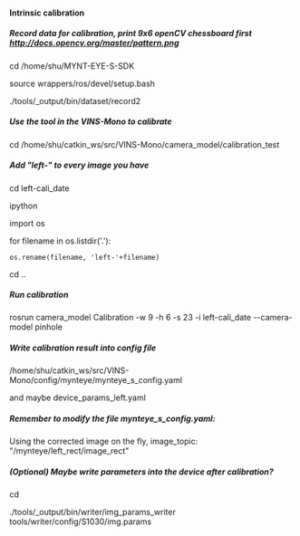 #### Intrinsic calibration 

 

##### Record data for calibration, print 9x6 openCV chessboard first  http://docs.opencv.org/master/pattern.png

cd /home/shu/MYNT-EYE-S-SDK 

source wrappers/ros/devel/setup.bash 

./tools/_output/bin/dataset/record2 

 

##### Use the tool in the VINS-Mono to calibrate 

cd /home/shu/catkin_ws/src/VINS-Mono/camera_model/calibration_test 

 

##### Add "left-" to every image you have 

cd left-cali_date 

ipython 

import os 

for filename in os.listdir('.'): 

    os.rename(filename, 'left-'+filename) 

cd .. 

 

##### Run calibration 

rosrun camera_model Calibration -w 9 -h 6 -s 23 -i left-cali_date --camera-model pinhole 

 

##### Write calibration result into config file 

/home/shu/catkin_ws/src/VINS-Mono/config/mynteye/mynteye_s_config.yaml  

and maybe device_params_left.yaml 

 

##### Remember to modify the file mynteye_s_config.yaml: 

Using the corrected image on the fly, image_topic: "/mynteye/left_rect/image_rect" 

 

 

##### (Optional) Maybe write parameters into the device after calibration? 

cd <sdk> 

./tools/_output/bin/writer/img_params_writer tools/writer/config/S1030/img.params 
